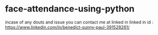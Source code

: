 # face-attendance-using-python
incase of any douts and issue you can contact me at linked in 
linked in id : https://www.linkedin.com/in/benedict-sunny-paul-391528261/
